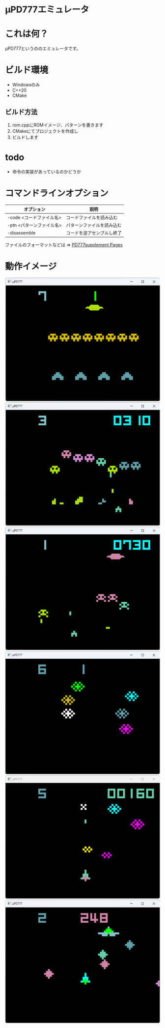 # μPD777エミュレータ

# これは何？
μPD777というののエミュレータです。

# ビルド環境
* Windowsのみ
* C++20
* CMake

## ビルド方法
1. rom.cppにROMイメージ、パターンを書きます
2. CMakeにてプロジェクトを作成し
3. ビルドします

# todo
* 命令の実装があっているのかどうか

# コマンドラインオプション

| オプション | 説明 |
|---|---|
| -code <コードファイル名> | コードファイルを読み込む |
| -ptn <パターンファイル名> | パターンファイルを読み込む |
| -disassemble | コードを逆アセンブルし終了 |

ファイルのフォーマットなどは ⇒ [PD777supplement Pages](https://github.com/W88DodPECuThLOl/PD777supplement)

# 動作イメージ
![Battle Vader](/wiki/image/BattleVader000.png)
![Battle Vader](/wiki/image/BattleVader001.png)
![Battle Vader](/wiki/image/BattleVader002.png)
![Battle Vader](/wiki/image/Galaxian000.png)
![Battle Vader](/wiki/image/Galaxian001.png)
![Battle Vader](/wiki/image/Galaxian002.png)
